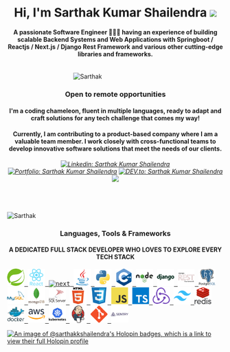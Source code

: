 
<h1 align="center">Hi, I'm Sarthak Kumar Shailendra <img src="https://media.giphy.com/media/hvRJCLFzcasrR4ia7z/giphy.gif" width="25px"> </h1>

<h4 align="center">A passionate Software Engineer 👨🏻‍💻 having an experience of building scalable Backend Systems and Web Applications with Springboot / Reactjs / Next.js / Django Rest Framework and various other cutting-edge libraries and frameworks.</h4>
<br>
<img align="right" width="350" alt="Sarthak" src="https://github.com/user-attachments/assets/1933184a-6255-4efb-b3be-2e1a8f77dae5">
<!-- https://github.com/user-attachments/assets/b1ecfb32-df29-4ed8-9734-8c470d5c3db4 -->

<br>

<h3 align="center">Open to remote opportunities </h3>

<h4 align="center"> I'm a coding chameleon, fluent in multiple languages, ready to adapt and craft solutions for any tech challenge that comes my way! </h4>

<h4 align="center"> Currently, I am contributing to a product-based company where I am a valuable team member. I work closely with cross-functional teams to develop innovative software solutions that meet the needs of our clients. </h4>

<h6 align="center">

[![Linkedin: Sarthak Kumar Shailendra](https://img.shields.io/badge/-Sarthak%20Kumar%20Shailendra-blue?style=flat-square&logo=linkedin&logoColor=white&link=https://www.linkedin.com/in/sarthak-kumar-shailendra/)](https://www.linkedin.com/in/sarthak-kumar-shailendra/)
[![Portfolio: Sarthak Kumar Shailendra](https://img.shields.io/badge/-👨🏻‍💻%20Portfolio-steelblue?style=flat-square&logo=&logoColor=white&link=https://sarthak-kumar-shailendra.github.io/portfolio/)](https://sarthak-kumar-shailendra.github.io/portfolio/)
[![DEV.to: Sarthak Kumar Shailendra](https://img.shields.io/badge/-Blogs-white?style=flat-square&logo=dev.to&logoColor=black&link=https://dev.to/sarthakkumarshailendra)](https://dev.to/sarthakkumarshailendra)
![](https://komarev.com/ghpvc/?username=sarthak-kumar-shailendra&color=0f77bd&style=flat)
</h6>
<!-- <div class="button2-margin"><a class="main-button" href="https://drive.google.com/file/d/1Csq5_jc6Oo0goOVYkmU5b8whCXvz6b00/view" target="_blank">See my resume</a></div> -->

<br>
<br>
<img align="left" width="350" alt="Sarthak" src="https://github.com/user-attachments/assets/eab249b3-4587-404d-b452-ed51d03c4c45">
<!-- https://github.com/user-attachments/assets/e8aa10cb-682f-4f57-90ed-edfd97d688ab -->

<br>
<h3 align="center"> Languages, Tools & Frameworks </h3>
<h4 align="center">A DEDICATED FULL STACK DEVELOPER WHO LOVES TO EXPLORE EVERY TECH STACK</h4>
  

<kbd><a href="https://spring.io/" target="_blank">
<img src="https://raw.githubusercontent.com/devicons/devicon/master/icons/spring/spring-original.svg" alt="spring" height="40"  margin-bottom="50px" />
</a></kbd>
<kbd><a href="https://reactjs.org/" target="_blank">
<img src="https://raw.githubusercontent.com/devicons/devicon/master/icons/react/react-original-wordmark.svg" alt="react" height="40"  />
</a></kbd>
<kbd><a href="https://nextjs.org/" target="_blank">
<img src="https://cdn.jsdelivr.net/gh/devicons/devicon@latest/icons/nextjs/nextjs-original.svg" alt="next"  height="40" />
</a></kbd> 
<kbd><a href="https://www.java.com" target="_blank"> 
<img src="https://raw.githubusercontent.com/devicons/devicon/master/icons/java/java-original.svg" alt="java"  height="40"  />
</a></kbd>
<kbd><a href="https://www.python.org" target="_blank">
<img src="https://raw.githubusercontent.com/devicons/devicon/master/icons/python/python-original.svg" alt="python"  height="40" />
</a></kbd>
<kbd><a href="https://www.w3schools.com/cpp/" target="_blank">
<img src="https://raw.githubusercontent.com/devicons/devicon/master/icons/cplusplus/cplusplus-original.svg" alt="cplusplus" height="40" />
</a></kbd>
<kbd><a href="https://nodejs.org" target="_blank">
<img src="https://raw.githubusercontent.com/devicons/devicon/master/icons/nodejs/nodejs-original-wordmark.svg" alt="nodejs" height="40" />
</a></kbd>
<kbd><a href="https://www.djangoproject.com/" target="_blank">
<img src="https://raw.githubusercontent.com/devicons/devicon/master/icons/django/django-plain-wordmark.svg" background="white" alt="django" height="40" />
</a></kbd>
<kbd><a href="https://www.django-rest-framework.org/" target="_blank">
<img src="https://raw.githubusercontent.com/devicons/devicon/master/icons/djangorest/djangorest-original-wordmark.svg" background="white" alt="djangorest" height="40" />
</a></kbd>
<kbd><a href="https://www.postgresql.org/" target="_blank">
<img src="https://raw.githubusercontent.com/devicons/devicon/master/icons/postgresql/postgresql-original-wordmark.svg" alt="postgresql" height="40" />
</a></kbd>
<kbd><a href="https://www.mysql.com/" target="_blank">
<img src="https://raw.githubusercontent.com/devicons/devicon/master/icons/mysql/mysql-original-wordmark.svg" alt="mysql" height="40" />
</a></kbd>
<kbd><a href="https://www.mongodb.com/" target="_blank">
<img src="https://raw.githubusercontent.com/devicons/devicon/master/icons/mongodb/mongodb-original-wordmark.svg" alt="mongodb" height="40"/>
</a></kbd>
<kbd><a href="https://www.microsoft.com/en-in/sql-server/sql-server-downloads/" target="_blank">
<img src="https://raw.githubusercontent.com/devicons/devicon/master/icons/microsoftsqlserver/microsoftsqlserver-original-wordmark.svg" alt="microsoftsqlserver" height="40"/>
</a></kbd>
<kbd><a href="https://www.w3.org/html/" target="_blank">
<img src="https://raw.githubusercontent.com/devicons/devicon/master/icons/html5/html5-original-wordmark.svg" alt="html5"  height="40"  />
</a></kbd>
<kbd><a href="https://www.w3schools.com/css/" target="_blank">
<img src="https://raw.githubusercontent.com/devicons/devicon/master/icons/css3/css3-original.svg" alt="css3"  height="40"  />
</a></kbd>
<kbd><a href="https://www.w3schools.com/js/" target="_blank">
<img src="https://raw.githubusercontent.com/devicons/devicon/master/icons/javascript/javascript-original.svg" alt="javascript" height="40"/>
</a></kbd>
<kbd><a href="https://www.typescriptlang.org/" target="_blank"> 
<img src="https://raw.githubusercontent.com/devicons/devicon/master/icons/typescript/typescript-original.svg" alt="typescript" height="40"/> 
</a></kbd>
<kbd><a href="https://redux.js.org/" target="_blank">
<img src="https://raw.githubusercontent.com/devicons/devicon/master/icons/redux/redux-original.svg" alt="redux"  height="40"  />
</a></kbd>
<kbd><a href="https://tailwindcss.com/" target="_blank"> 
<img src="https://raw.githubusercontent.com/devicons/devicon/master/icons/tailwindcss/tailwindcss-original.svg" alt="tailwindcss" height="40"/> 
</a></kbd>
<kbd><a href="https://redis.io/" target="_blank"> 
<img src="https://raw.githubusercontent.com/devicons/devicon/master/icons/redis/redis-original-wordmark.svg" alt="redis"  height="40"  /> 
</a></kbd>
<kbd><a href="https://www.docker.com/" target="_blank"> 
<img src="https://raw.githubusercontent.com/devicons/devicon/master/icons/docker/docker-original-wordmark.svg" alt="docker"  height="40"  /> 
</a></kbd>
<kbd><a href="https://aws.amazon.com/" target="_blank"> 
<img src="https://raw.githubusercontent.com/devicons/devicon/master/icons/amazonwebservices/amazonwebservices-original-wordmark.svg" alt="aws"  height="40" /> 
</a></kbd>
<kbd><a href="https://kubernetes.io/" target="_blank"> 
<img src="https://raw.githubusercontent.com/devicons/devicon/master/icons/kubernetes/kubernetes-original-wordmark.svg" alt="kubernetes"  height="40" /> 
</a></kbd>
<kbd><a href="https://www.jenkins.io" target="_blank"> 
<img src="https://raw.githubusercontent.com/devicons/devicon/master/icons/jenkins/jenkins-original.svg" alt="jenkins"  height="40" /> 
</a></kbd>
<kbd><a href="https://git-scm.com/" target="_blank"> 
<img src="https://raw.githubusercontent.com/devicons/devicon/master/icons/git/git-original.svg" alt="git"  height="40"  /> 
</a></kbd>
<kbd><a href="https://sentry.io" target="_blank"> 
<img src="https://raw.githubusercontent.com/devicons/devicon/master/icons/sentry/sentry-original-wordmark.svg" alt="sentry"  height="40" /> 
</a></kbd>

[![An image of @sarthakkshailendra's Holopin badges, which is a link to view their full Holopin profile](https://holopin.me/sarthakkshailendra)](https://holopin.io/@sarthakkshailendra)



<!--
https://github.com/user-attachments/assets/cfc7f507-dee0-43cd-9795-02893623e163
https://github.com/user-attachments/assets/ada59e89-3cdd-4be1-929c-b4b2fff51861
https://github.com/user-attachments/assets/90c018fa-76f7-415c-baa1-30db6da4da97
<p>&nbsp;<img align="center" src="https://github-readme-stats.vercel.app/api?username=sarthak-kumar-shailendra&show_icons=true&locale=en" alt="sarthak-kumar-shailendra" /></p>

<p><img align="center" src="https://github-readme-streak-stats.herokuapp.com/?user=sarthak-kumar-shailendra&" alt="sarthak-kumar-shailendra" /></p>
-->
<!--
**sarthak-kumar-shailendra/sarthak-kumar-shailendra** is a ✨ _special_ ✨ repository because its `README.md` (this file) appears on your GitHub profile.

Here are some ideas to get you start
ed:

- 🔭 I’m currently working on ...
- 🌱 I’m currently learning ...
- 👯 I’m looking to collaborate on ...
- 🤔 I’m looking for help with ...
- 💬 Ask me about ...
- 📫 How to reach me: ...
- 😄 Pronouns: ...
- ⚡ Fun fact: ...
-->
